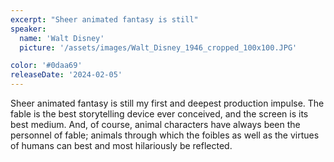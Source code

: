 ```yaml
---
excerpt: "Sheer animated fantasy is still"
speaker:
  name: 'Walt Disney'
  picture: '/assets/images/Walt_Disney_1946_cropped_100x100.JPG'

color: '#0daa69'
releaseDate: '2024-02-05'
---
```

Sheer animated fantasy is still my first and deepest production impulse. The fable is the best storytelling device ever conceived, and the screen is its best medium. And, of course, animal characters have always been the personnel of fable; animals through which the foibles as well as the virtues of humans can best and most hilariously be reflected.
